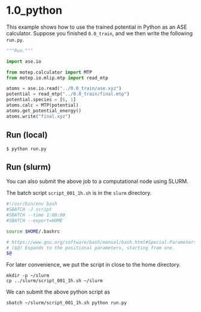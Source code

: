 # 1.0_python

This example shows how to use the trained potential in Python as an ASE calculator.
Suppose you finished `0.0_train`, and we then write the following `run.py`.
```python
"""Run."""

import ase.io

from motep.calculator import MTP
from motep.io.mlip.mtp import read_mtp

atoms = ase.io.read("../0.0_train/ase.xyz")
potential = read_mtp("../0.0_train/final.mtp")
potential.species = [6, 1]
atoms.calc = MTP(potential)
atoms.get_potential_energy()
atoms.write("final.xyz")
```
## Run (local)

```console
$ python run.py
```

## Run (slurm)

You can also submit the above job to a computational node using SLURM.

The batch script `script_001_1h.sh` is in the `slurm` directory.

```bash
#!/usr/bin/env bash
#SBATCH -J script
#SBATCH --time 1:00:00
#SBATCH --export=HOME

source $HOME/.bashrc

# https://www.gnu.org/software/bash/manual/bash.html#Special-Parameters
# ($@) Expands to the positional parameters, starting from one.
$@
```

For later convenience, we put the script in close to the home directory.

```console
mkdir -p ~/slurm
cp ../slurm/script_001_1h.sh ~/slurm
```

We can submit the above python script as

```console
sbatch ~/slurm/script_001_1h.sh python run.py
```
